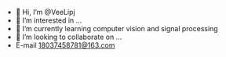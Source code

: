 - 👋 Hi, I’m @VeeLipj
- 👀 I’m interested in ...
- 🌱 I’m currently learning computer vision and signal processing
- 💞️ I’m looking to collaborate on ...
- E-mail 18037458781@163.com

<!---
VeeLipj/VeeLipj is a ✨ special ✨ repository because its `README.md` (this file) appears on your GitHub profile.
You can click the Preview link to take a look at your changes.
--->

